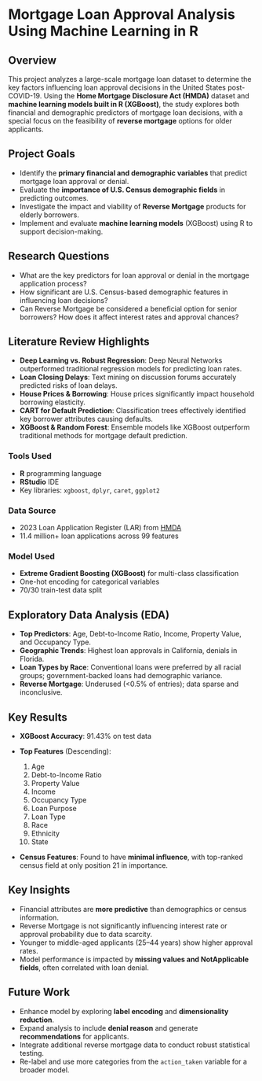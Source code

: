 # Mortgage Loan Approval Analysis Using Machine Learning in R

## Overview

This project analyzes a large-scale mortgage loan dataset to determine the key factors influencing loan approval decisions in the United States post-COVID-19. Using the **Home Mortgage Disclosure Act (HMDA)** dataset and **machine learning models built in R (XGBoost)**, the study explores both financial and demographic predictors of mortgage loan decisions, with a special focus on the feasibility of **reverse mortgage** options for older applicants.


## Project Goals

* Identify the **primary financial and demographic variables** that predict mortgage loan approval or denial.
* Evaluate the **importance of U.S. Census demographic fields** in predicting outcomes.
* Investigate the impact and viability of **Reverse Mortgage** products for elderly borrowers.
* Implement and evaluate **machine learning models** (XGBoost) using R to support decision-making.


## Research Questions

* What are the key predictors for loan approval or denial in the mortgage application process?
* How significant are U.S. Census-based demographic features in influencing loan decisions?
* Can Reverse Mortgage be considered a beneficial option for senior borrowers? How does it affect interest rates and approval chances?


## Literature Review Highlights

* **Deep Learning vs. Robust Regression**: Deep Neural Networks outperformed traditional regression models for predicting loan rates.
* **Loan Closing Delays**: Text mining on discussion forums accurately predicted risks of loan delays.
* **House Prices & Borrowing**: House prices significantly impact household borrowing elasticity.
* **CART for Default Prediction**: Classification trees effectively identified key borrower attributes causing defaults.
* **XGBoost & Random Forest**: Ensemble models like XGBoost outperform traditional methods for mortgage default prediction.

### Tools Used

* **R** programming language
* **RStudio** IDE
* Key libraries: `xgboost`, `dplyr`, `caret`, `ggplot2`

### Data Source

* 2023 Loan Application Register (LAR) from [HMDA](https://ffiec.cfpb.gov)
* 11.4 million+ loan applications across 99 features

### Model Used

* **Extreme Gradient Boosting (XGBoost)** for multi-class classification
* One-hot encoding for categorical variables
* 70/30 train-test data split


## Exploratory Data Analysis (EDA)

* **Top Predictors**: Age, Debt-to-Income Ratio, Income, Property Value, and Occupancy Type.
* **Geographic Trends**: Highest loan approvals in California, denials in Florida.
* **Loan Types by Race**: Conventional loans were preferred by all racial groups; government-backed loans had demographic variance.
* **Reverse Mortgage**: Underused (<0.5% of entries); data sparse and inconclusive.


## Key Results

* **XGBoost Accuracy**: 91.43% on test data

* **Top Features** (Descending):

  1. Age
  2. Debt-to-Income Ratio
  3. Property Value
  4. Income
  5. Occupancy Type
  6. Loan Purpose
  7. Loan Type
  8. Race
  9. Ethnicity
  10. State

* **Census Features**: Found to have **minimal influence**, with top-ranked census field at only position 21 in importance.

## Key Insights

* Financial attributes are **more predictive** than demographics or census information.
* Reverse Mortgage is not significantly influencing interest rate or approval probability due to data scarcity.
* Younger to middle-aged applicants (25–44 years) show higher approval rates.
* Model performance is impacted by **missing values and NotApplicable fields**, often correlated with loan denial.

## Future Work

* Enhance model by exploring **label encoding** and **dimensionality reduction**.
* Expand analysis to include **denial reason** and generate **recommendations** for applicants.
* Integrate additional reverse mortgage data to conduct robust statistical testing.
* Re-label and use more categories from the `action_taken` variable for a broader model.

